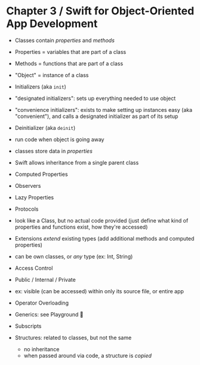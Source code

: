# Chapter 3 / Swift for Object-Oriented App Development

- Classes contain _properties_ and _methods_
- Properties = variables that are part of a class
- Methods = functions that are part of a class
- "Object" = instance of a class

- Initializers (aka `init`)
 - "designated initializers": sets up everything needed to use object
 - "convenience initializers": exists to make setting up instances easy (aka "convenient"), and calls a designated initializer as part of its setup
- Deinitializer (aka `deinit`)
 - run code when object is going away

- classes store data in _properties_
- Swift allows inheritance from a single parent class

- Computed Properties

- Observers

- Lazy Properties

- Protocols
 - look like a Class, but no actual code provided (just define what kind of properties and functions exist, how they're accessed)

- Extensions _extend_ existing types (add additional methods and computed properties)
 - can be own classes, or _any_ type (ex: Int, String)

- Access Control
 - Public / Internal / Private
 - ex: visible (can be accessed) within only its source file, or entire app

- Operator Overloading

- Generics: see Playground 🎉

- Subscripts

- Structures: related to classes, but not the same
  - no inheritance
  - when passed around via code, a structure is _copied_
